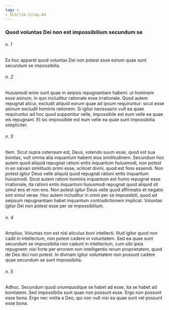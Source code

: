 ```yaml
---
tags : 
- SCG/lib.1/cap.84
---
```


### Quod voluntas Dei non est impossibilium secundum se

###### n. 1
Ex hoc apparet quod voluntas Dei non potest esse eorum quae sunt secundum se impossibilia.

###### n. 2
Huiusmodi enim sunt quae in seipsis repugnantiam habent: ut hominem esse asinum, in quo includitur rationale esse irrationale. Quod autem repugnat alicui, excludit aliquid eorum quae ad ipsum requiruntur: sicut esse asinum excludit hominis rationem. Si igitur necessario vult ea quae requiruntur ad hoc quod supponitur velle, impossibile est eum velle ea quae eis repugnant. Et sic impossibile est eum velle ea quae sunt impossibilia simpliciter.

###### n. 3
Item. Sicut supra ostensum est, Deus, volendo suum esse, quod est sua bonitas, vult omnia alia inquantum habent eius similitudinem. Secundum hoc autem quod aliquid repugnat rationi entis inquantum huiusmodi, non potest in eo salvari similitudo primi esse, scilicet divini, quod est fons essendi. Non potest igitur Deus velle aliquid quod repugnat rationi entis inquantum huiusmodi. Sicut autem rationi hominis inquantum est homo repugnat esse irrationale, ita rationi entis inquantum huiusmodi repugnat quod aliquid sit simul ens et non ens. Non potest igitur Deus velle quod affirmatio et negatio sint simul verae. Hoc autem includitur in omni per se impossibili, quod ad seipsum repugnantiam habet inquantum contradictionem implicat. Voluntas igitur Dei non potest esse per se impossibilium.

###### n. 4
Amplius. Voluntas non est nisi alicuius boni intellecti. Illud igitur quod non cadit in intellectum, non potest cadere in voluntatem. Sed ea quae sunt secundum se impossibilia non cadunt in intellectum, cum sibi ipsis repugnent: nisi forte per errorem non intelligentis rerum proprietatem, quod de Deo dici non potest. In divinam igitur voluntatem non possunt cadere quae secundum se sunt impossibilia.

###### n. 5
Adhuc. Secundum quod unumquodque se habet ad esse, ita se habet ad bonitatem. Sed impossibilia sunt quae non possunt esse. Ergo non possunt esse bona. Ergo nec volita a Deo, qui non vult nisi ea quae sunt vel possunt esse bona.

